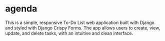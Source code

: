 # agenda
This is a simple, responsive To-Do List web application built with Django and styled with Django Crispy Forms. The app allows users to create, view, update, and delete tasks, with an intuitive and clean interface.
